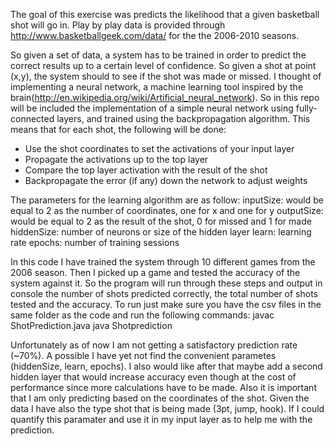 The goal of this exercise was predicts the likelihood that a given basketball shot will go in. Play by play data is provided through http://www.basketballgeek.com/data/  for the the 2006-2010 seasons. 

So given a set of data, a system has to be trained in order to predict the correct results up to a certain level of confidence. So given a shot at point (x,y), the system should to see if the shot was made or missed. I thought of implementing a neural network, a machine learning tool inspired by the brain(http://en.wikipedia.org/wiki/Artificial_neural_network). So in this repo will be included the implementation of a simple neural network using fully-connected layers, and trained using the backpropagation algorithm. This means that for each shot, the following will be done:
* Use the shot coordinates to set the activations of your input layer
* Propagate the activations up to the top layer
* Compare the top layer activation with the result of the shot
* Backpropagate the error (if any) down the network to adjust weights

The parameters for the learning algorithm are as follow:
inputSize: would be equal to 2 as the number of coordinates, one for x and one for y
outputSize: would be equal to 2 as the result of the shot, 0 for missed and 1 for made
hiddenSize: number of neurons or size of the hidden layer
learn: learning rate
epochs: number of training sessions

In this code I have trained the system through 10 different games from the 2006 season. Then I picked up a game and tested the accuracy of the system against it. So the program will run through these steps and output in console the number of shots predicted correctly, the total number of shots tested and the accuracy. To run just make sure you have the csv files in the same folder as the code and run the following commands:
javac ShotPrediction.java
java Shotprediction

Unfortunately as of now I am not getting a satisfactory prediction rate (~70%). A possible I have yet not find the convenient parametes (hiddenSize, learn, epochs). I also would like after that maybe add a second hidden layer that would increase accuracy even though at the cost of performance since more calculations have to be made. Also it is important that I am only predicting based on the coordinates of the shot. Given the data I have also the type shot that is being made (3pt, jump, hook). If I could quantify this paramater and use it in my input layer as to help me with the prediction.